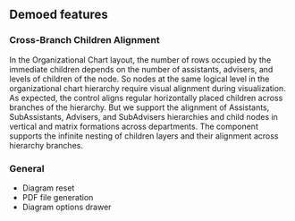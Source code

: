## Demoed features
### Cross-Branch Children Alignment
In the Organizational Chart layout, the number of rows occupied by the immediate children depends on the number of assistants, advisers, and levels of children of the node. So nodes at the same logical level in the organizational chart hierarchy require visual alignment during visualization. As expected, the control aligns regular horizontally placed children across branches of the hierarchy. But we support the alignment of Assistants, SubAssistants, Advisers, and SubAdvisers hierarchies and child nodes in vertical and matrix formations across departments. The component supports the infinite nesting of children layers and their alignment across hierarchy branches.

### General
* Diagram reset
* PDF file generation
* Diagram options drawer